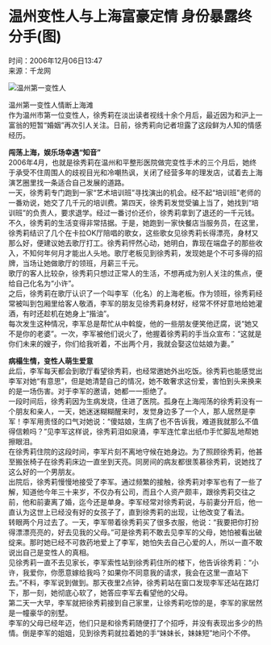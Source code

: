 # 温州变性人与上海富豪定情 身份暴露终分手(图)

时间：2006年12月06日13:47  
来源：千龙网  

![温州第一变性人](https://photocdn.sohu.com/20061206/Img246844130.jpg)

温州第一变性人情断上海滩  
作为温州市第一位变性人，徐秀莉在淡出读者视线十余个月后，最近因为和沪上一富翁的短暂“婚姻”再次引人关注。日前，徐秀莉向记者坦露了这段鲜为人知的情感经历。  

**闯荡上海，娱乐场幸遇“知音”**  
2006年4月，也就是徐秀莉在温州和平整形医院做完变性手术的三个月后，她终于承受不住周围人的歧视目光和冷嘲热讽，关闭了经营多年的理发店，试着去上海演艺圈里找一条适合自己发展的道路。  
一天，徐秀莉专门跑到一家“艺术培训班”寻找演出的机会。经不起“培训班”老师的一番劝说，她交了几千元的培训费。第四天，徐秀莉发觉受骗上当了，她找到“培训班”的负责人，要求退学。经过一番讨价还价，徐秀莉拿到了退还的一千元钱。  
不久，徐秀莉的生活变得非常拮据。于是，她跑到一家快餐店当服务员，在这里，徐秀莉结识了几个在卡拉OK厅陪唱的歌女，这些歌女见徐秀莉长得漂亮，身材又那么好，便建议她去歌厅打工。徐秀莉怦然心动，她明白，靠现在端盘子的那些收入，不知何年何月才能出人头地。歌厅老板见到徐秀莉，发现她是个不可多得的招牌，当场让她做歌厅的领班，月薪三千元。  
歌厅的客人比较杂，徐秀莉只想过正常人的生活，不想再成为别人关注的焦点，便给自己化名为“小许”。  
之后，徐秀莉在歌厅认识了一个叫李军（化名）的上海老板。作为领班，徐秀莉经常被叫到包厢里给客人敬酒，李军的朋友见徐秀莉身材好，经常不怀好意地给她灌酒，有时还趁机在她身上“揩油”。  
每次发生这种情况，李军总是帮忙从中斡旋，他的一些朋友便笑他迂腐，说“她又不是你的老婆”。一次，李军被他们说火了，他握着徐秀莉的手当众宣布：“这就是你们未来的嫂子，你们给我听着，不出两个月，我就会娶这位姑娘为妻。”  

**病榻生情，变性人萌生爱意**  
此后，李军每天都会到歌厅看望徐秀莉，也经常邀她外出吃饭。徐秀莉也能感觉出李军对她“有意思”，但是她清楚自己的情况，她不敢奢求这份爱，害怕到头来换来的是一场伤害。对于李军的邀请，她都一一拒绝了。  
一段时间后，徐秀莉因为生病发烧，住进了医院。孤身在上海闯荡的徐秀莉没有一个朋友和亲人，一天，她迷迷糊糊醒来时，发觉身边多了一个人，那人居然是李军！李军用责怪的口气对她说：“傻姑娘，生病了也不告诉我，难道我就那么不值得信赖吗？”见李军这样说，徐秀莉泪如泉涌，李军连忙拿出纸巾手忙脚乱地帮她擦眼泪。  
在徐秀莉住院的这段时间，李军片刻不离地守候在她身边。为了照顾徐秀莉，他甚至搬张椅子在徐秀莉床边一直坐到天亮。同房间的病友都很羡慕徐秀莉，说她找了这么好的一个男朋友。  
出院后，徐秀莉慢慢地接受了李军。通过频繁的接触，徐秀莉对李军也有了一些了解，知道他今年三十来岁，不仅办有公司，而且个人资产颇丰，跟徐秀莉交往之前，他和前妻离了婚，迄今还是单身。李军经常对徐秀莉说，与前妻分开后，他一直认为这世上已经没有好的女孩子了，直到徐秀莉的出现，让他改变了看法。  
转眼两个月过去了。一天，李军带着徐秀莉买了很多衣服，他说：“我要把你打扮得漂漂亮亮的，好去见我的父母。”可是徐秀莉不敢去见李军的父母，她怕被看出破绽来。那时她已经不可救药地爱上了李军，她怕失去自己心爱的人，所以一直不敢说出自己是变性人的真相。  
见徐秀莉一直不去见家长，李军索性站到徐秀莉住所的楼下，他告诉徐秀莉：“小许，我爱你，你愿意嫁给我吗？如果你不同意我的请求，我会在这里一直站下去。”不料，李军说到做到。那天夜里2点钟，徐秀莉站在窗口发现李军还站在路灯下，那一刻，她彻底心软了，她答应李军去看望他的父母。  
第二天一大早，李军就把徐秀莉接到自己家里，让徐秀莉吃惊的是，李军的家居然是一幢豪华的别墅。  
李军的父母已经年迈，他们只是和徐秀莉随便打了个招呼，并没有表现出多少的热情。倒是李军的姐姐，见到徐秀莉就拉着她的手“妹妹长，妹妹短”地问个不停。
<!-- tcd_original_link http://news.sohu.com/20061206/n246844129.shtml -->
